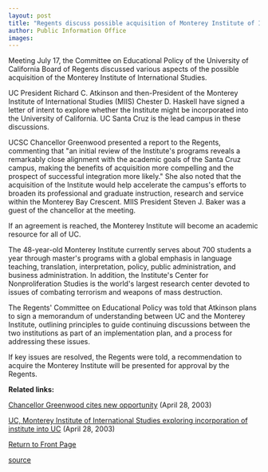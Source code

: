 ```yaml
---
layout: post
title: "Regents discuss possible acquisition of Monterey Institute of International Studies"
author: Public Information Office
images:
---
```


Meeting July 17, the Committee on Educational Policy of the University of California Board of Regents discussed various aspects of the possible acquisition of the Monterey Institute of International Studies.

UC President Richard C. Atkinson and then-President of the Monterey Institute of International Studies (MIIS) Chester D. Haskell have signed a letter of intent to explore whether the Institute might be incorporated into the University of California. UC Santa Cruz is the lead campus in these discussions.

UCSC Chancellor Greenwood presented a report to the Regents, commenting that "an initial review of the Institute's programs reveals a remarkably close alignment with the academic goals of the Santa Cruz campus, making the benefits of acquisition more compelling and the prospect of successful integration more likely." She also noted that the acquisition of the Institute would help accelerate the campus's efforts to broaden its professional and graduate instruction, research and service within the Monterey Bay Crescent. MIIS President Steven J. Baker was a guest of the chancellor at the meeting.

If an agreement is reached, the Monterey Institute will become an academic resource for all of UC.

The 48-year-old Monterey Institute currently serves about 700 students a year through master's programs with a global emphasis in language teaching, translation, interpretation, policy, public administration, and business administration. In addition, the Institute's Center for Nonproliferation Studies is the world's largest research center devoted to issues of combating terrorism and weapons of mass destruction.

The Regents' Committee on Educational Policy was told that Atkinson plans to sign a memorandum of understanding between UC and the Monterey Institute, outlining principles to guide continuing discussions between the two institutions as part of an implementation plan, and a process for addressing these issues.

If key issues are resolved, the Regents were told, a recommendation to acquire the Monterey Institute will be presented for approval by the Regents.

**Related links:**

[Chancellor Greenwood cites new opportunity][1] (April 28, 2003)

[UC, Monterey Institute of International Studies exploring incorporation of institute into UC][2] (April 28, 2003)  


[Return to Front Page][3]

[1]: http://www.ucsc.edu/news_events/messages/02-03/04-28.miis.html
[2]: http://www.ucsc.edu/news_events/press_releases/text.asp?pid=335
[3]: http://currents.ucsc.edu/

[source](http://www1.ucsc.edu/currents/03-04/07-21/institute.html "Permalink to institute")

